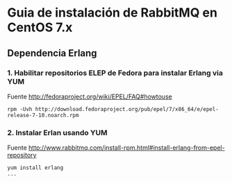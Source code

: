 # Guia de instalación de RabbitMQ en CentOS 7.x

## Dependencia Erlang

### 1. Habilitar repositorios ELEP de Fedora para instalar Erlang via YUM

Fuente http://fedoraproject.org/wiki/EPEL/FAQ#howtouse

```shell
rpm -Uvh http://download.fedoraproject.org/pub/epel/7/x86_64/e/epel-release-7-10.noarch.rpm

```

### 2. Instalar Erlan usando YUM

Fuente http://www.rabbitmq.com/install-rpm.html#install-erlang-from-epel-repository

```shell
yum install erlang
...
```